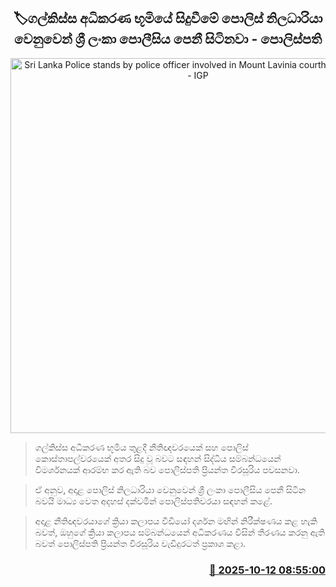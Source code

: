 <p align='center'><b><h2 align='center' title='Sri Lanka Police stands by police officer involved in Mount Lavinia courthouse incident - IGP'>🏷ගල්කිස්ස අධිකරණ භූමියේ සිදුවීමේ පොලිස් නිලධාරියා වෙනුවෙන් ශ්‍රී ලංකා පොලීසිය පෙනී සිටිනවා - පොලිස්පති</h2></b></p>
<p align='center'><img src='https://helakuru.sgp1.cdn.digitaloceanspaces.com/esana/images/lib/priyantha-weerasoriya-police-media.jpg' width='600' alt='Sri Lanka Police stands by police officer involved in Mount Lavinia courthouse incident - IGP'></p>

> ගල්කිස්ස අධිකරණ භූමිය තුළදී නීතිඥවරයෙක් සහ පොලිස් කොස්තාපල්වරයෙක් අතර සිදු වූ බවට සඳහන් සිද්ධිය සම්බන්ධයෙන් විමර්ශනයක් ආරම්භ කර ඇති බව පොලිස්පති ප්‍රියන්ත වීරසූරිය පවසනවා.

> ඒ අනුව, අදාළ පොලිස් නිලධාරියා වෙනුවෙන් ශ්‍රී ලංකා පොලීසිය පෙනී සිටින බවයි මාධ්‍ය වෙත අදහස් දක්වමින් පොලිස්පතිවරයා සඳහන් කළේ.

> අදාළ නීතිඥවරයාගේ ක්‍රියා කලාපය වීඩියෝ දර්ශන මඟින් නිරීක්ෂණය කළ හැකි බවත්, ඔහුගේ ක්‍රියා කලාපය සම්බන්ධයෙන් අධිකරණය විසින් තීරණය කරනු ඇති බවත් පොලිස්පති ප්‍රියන්ත වීරසූරිය වැඩිදුරටත් ප්‍රකාශ කළා.



<h3 align='right'><a href='https://www.helakuru.lk/esana/p/114408/'>📅 2025-10-12 08:55:00</a></h3>

